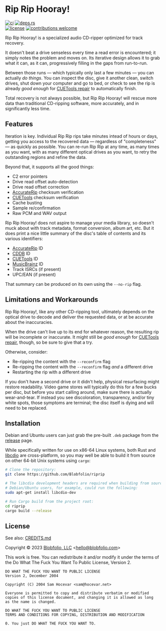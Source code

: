 # Rip Rip Hooray!

[![ci](https://img.shields.io/github/actions/workflow/status/Blobfolio/riprip/ci.yaml?style=flat-square&label=ci)](https://github.com/Blobfolio/riprip/actions)
[![deps.rs](https://deps.rs/repo/github/blobfolio/riprip/status.svg?style=flat-square&label=deps.rs)](https://deps.rs/repo/github/blobfolio/riprip)<br>
[![license](https://img.shields.io/badge/license-wtfpl-ff1493?style=flat-square)](https://en.wikipedia.org/wiki/WTFPL)
[![contributions welcome](https://img.shields.io/badge/PRs-welcome-brightgreen.svg?style=flat-square&label=contributions)](https://github.com/Blobfolio/riprip/issues)


Rip Rip Hooray! is a specialized audio CD-ripper optimized for track recovery.

It doesn't beat a drive senseless every time a read error is encountered; it simply notes the problem and moves on. Its iterative design allows it to grab what it can, as it can, progressively filling in the gaps from run-to-run.

Between those runs — which typically only last a few minutes — you can actually _do things_. You can inspect the disc, give it another clean, switch drives, shut down your computer and go to bed, or check to see the rip is already _good enough_ for [CUETools repair](http://cue.tools/wiki/CUETools_Database) to automatically finish.

Total recovery is not always possible, but Rip Rip Hooray! will rescue more data than traditional CD-ripping software, more accurately, and in significantly less time.



## Features

Iteration is key. Individual Rip Rip rips take minutes intead of hours or days, getting you access to the recovered data — regardless of "completeness" — as quickly as possible. You can re-run Rip Rip at any time, as many times as you want, with as many different optical drives as you want, to retry the outstanding regions and refine the data.

Beyond that, it supports all the good things:

* C2 error pointers
* Drive read offset auto-detection
* Drive read offset correction
* [AccurateRip](http://accuraterip.com/) checksum verification
* [CUETools](http://cue.tools/wiki/CUETools_Database) checksum verification
* Cache busting
* Sample re/confirmation
* Raw PCM and WAV output

Rip Rip Hooray! does not aspire to manage your media library, so doesn't muck about with track metadata, format conversion, album art, etc. But it does print a nice little summary of the disc's table of contents and its various identifiers:

* [AccurateRip](http://accuraterip.com/) ID
* [CDDB](https://en.wikipedia.org/wiki/CDDB) ID
* [CUETools](http://cue.tools/wiki/CUETools_Database) ID
* [MusicBrainz](https://musicbrainz.org/) ID
* Track ISRCs (if present)
* UPC/EAN (if present)

That summary can be produced on its own using the `--no-rip` flag.



## Limitations and Workarounds

Rip Rip Hooray!, like any other CD-ripping tool, ultimately depends on the optical drive to decode and deliver the requested data, or at be accurate about the inaccuracies.

When the drive can't live up to its end for whatever reason, the resulting rip will be incomplete or inaccurate. It might still be _good enough_ for [CUETools repair](http://cue.tools/wiki/CUETools_Database), though, so be sure to give that a try.

Otherwise, consider:

* Re-ripping the content with the `--reconfirm` flag
* Re-ripping the content with the `--reconfirm` flag _and_ a different drive
* Restarting the rip with a different drive

If you don't have a second drive or it didn't help, physical resurfacing might restore readability. Video game stores will typically do this for a few bucks per disc, but before you start calling around, make sure there is actually wear-and-tear. If instead you see discoloration, transparency, and/or tiny white spots, those symptoms are terminal; the disc itself is dying and will need to be replaced.



## Installation

Debian and Ubuntu users can just grab the pre-built `.deb` package from the [release](https://github.com/Blobfolio/riprip/releases) page.

While specifically written for use on x86-64 Linux systems, both Rust and [libcdio](https://www.gnu.org/software/libcdio/) are cross-platform, so you may well be able to build it from source on other 64-bit Unix systems using `cargo`:

```bash
# Clone the repository:
git clone https://github.com/Blobfolio/riprip

# The libcdio development headers are required when building from source;
# Debian/Ubuntu users, for example, could run the following:
sudo apt-get install libcdio-dev

# Run Cargo build from the project root:
cd riprip
cargo build --release
```



## License

See also: [CREDITS.md](CREDITS.md)

Copyright © 2023 [Blobfolio, LLC](https://blobfolio.com) &lt;hello@blobfolio.com&gt;

This work is free. You can redistribute it and/or modify it under the terms of the Do What The Fuck You Want To Public License, Version 2.

    DO WHAT THE FUCK YOU WANT TO PUBLIC LICENSE
    Version 2, December 2004
    
    Copyright (C) 2004 Sam Hocevar <sam@hocevar.net>
    
    Everyone is permitted to copy and distribute verbatim or modified
    copies of this license document, and changing it is allowed as long
    as the name is changed.
    
    DO WHAT THE FUCK YOU WANT TO PUBLIC LICENSE
    TERMS AND CONDITIONS FOR COPYING, DISTRIBUTION AND MODIFICATION
    
    0. You just DO WHAT THE FUCK YOU WANT TO.
